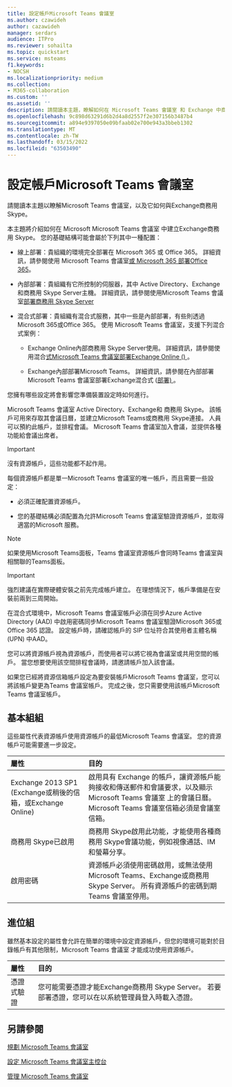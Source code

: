 ```yaml
---
title: 設定帳戶Microsoft Teams 會議室
ms.author: czawideh
author: cazawideh
manager: serdars
audience: ITPro
ms.reviewer: sohailta
ms.topic: quickstart
ms.service: msteams
f1.keywords:
- NOCSH
ms.localizationpriority: medium
ms.collection:
- M365-collaboration
ms.custom: ''
ms.assetid: ''
description: 請閱讀本主題，瞭解如何在 Microsoft Teams 會議室 和 Exchange 中商務用 Skype。
ms.openlocfilehash: 9c898d63291d6b2d4a8d2557f2e307156b3487b4
ms.sourcegitcommit: a894e9397050e09bfaab02e700e943a3bbeb1302
ms.translationtype: MT
ms.contentlocale: zh-TW
ms.lasthandoff: 03/15/2022
ms.locfileid: "63503490"
---
```

# <a name="configure-accounts-for-microsoft-teams-rooms"></a>設定帳戶Microsoft Teams 會議室
 
請閱讀本主題以瞭解Microsoft Teams 會議室，以及它如何與Exchange商務用 Skype。
  
本主題將介紹如何在 Microsoft Microsoft Teams 會議室 中建立Exchange商務用 Skype。 您的基礎結構可能會屬於下列其中一種配置：
  
- 線上部署：貴組織的環境完全部署在 Microsoft 365 或 Office 365。 詳細資訊，請參閱使用 Microsoft Teams 會議室[或 Microsoft 365 部署Office 365](with-office-365.md)。
    
- 內部部署：貴組織有它所控制的伺服器，其中 Active Directory、Exchange和商務用 Skype Server主機。 詳細資訊，請參閱使用Microsoft Teams 會議室[部署商務用 Skype Server](with-skype-for-business-server-2015.md)
    
- 混合式部署：貴組織有混合式服務，其中一些是內部部署，有些則透過Microsoft 365或Office 365。 使用 Microsoft Teams 會議室，支援下列混合式案例：
    
  - Exchange Online內部商務用 Skype Server使用。 詳細資訊，請參閱使用混合[式Microsoft Teams 會議室部署Exchange Online () ](with-exchange-online.md)。
    
  - Exchange內部部署Microsoft Teams。 詳細資訊，請參閱在內部部署Microsoft Teams 會議室部署Exchange混合式 ([部署) ](with-exchange-on-premises.md)。
    
您擁有哪些設定將會影響您準備裝置設定時如何進行。
  
Microsoft Teams 會議室 Active Directory、Exchange和 商務用 Skype。 該帳戶可用來存取其會議日曆，並建立Microsoft Teams或商務用 Skype連接。 人員可以預約此帳戶，並排程會議。 Microsoft Teams 會議室加入會議，並提供各種功能給會議出席者。
  
> [!IMPORTANT]
> 沒有資源帳戶，這些功能都不起作用。 
  
每個資源帳戶都是單一Microsoft Teams 會議室的唯一帳戶，而且需要一些設定：
  
- 必須正確配置資源帳戶。
    
- 您的基礎結構必須配置為允許Microsoft Teams 會議室驗證資源帳戶，並取得適當的Microsoft 服務。

> [!NOTE] 
> 如果使用Microsoft Teams面板，Teams 會議室資源帳戶會同時Teams 會議室與相關聯的Teams面板。
    
> [!IMPORTANT]
> 強烈建議在實際硬體安裝之前先完成帳戶建立。 在理想情況下，帳戶準備是在安裝前兩到三周開始。
> 

在混合式環境中，Microsoft Teams 會議室帳戶必須在同步Azure Active Directory (AAD) 中啟用密碼同步Microsoft Teams 會議室驗證Microsoft 365或Office 365 認證。 設定帳戶時，請確認帳戶的 SIP 位址符合其使用者主體名稱 (UPN) 中AAD。 
  
您可以將資源帳戶視為資源帳戶，而使用者可以將它視為會議室或共用空間的帳戶。 當您想要使用該空間排程會議時，請邀請帳戶加入該會議。
  
如果您已經將資源信箱帳戶設定為要安裝帳戶Microsoft Teams 會議室，您可以將該帳戶變更為Teams 會議室帳戶。 完成之後，您只需要使用該帳戶Microsoft Teams 會議室帳戶。
  
## <a name="basic-configuration"></a>基本組組

這些屬性代表資源帳戶使用資源帳戶的最低Microsoft Teams 會議室。 您的資源帳戶可能需要進一步設定。
  
|**屬性**|**目的**|
|:-----|:-----|
|Exchange 2013 SP1 (Exchange或稍後的信箱，或Exchange Online)   <br/> |啟用具有 Exchange 的帳戶，讓資源帳戶能夠接收和傳送郵件和會議要求，以及顯示 Microsoft Teams 會議室 上的會議日曆。 Microsoft Teams 會議室信箱必須是會議室信箱。  <br/> |
|商務用 Skype已啟用  <br/> |商務用 Skype啟用此功能，才能使用各種商務用 Skype會議功能，例如視像通話、IM 和螢幕分享。  <br/> |
|啟用密碼  <br/> |資源帳戶必須使用密碼啟用，或無法使用 Microsoft Teams、Exchange或商務用 Skype Server。 所有資源帳戶的密碼到期Teams 會議室停用。   <br/> |
   
## <a name="advanced-configuration"></a>進位組

雖然基本設定的屬性會允許在簡單的環境中設定資源帳戶，但您的環境可能對於目錄帳戶有其他限制，Microsoft Teams 會議室 才能成功使用資源帳戶。
  
|**屬性**|**目的**|
|:-----|:-----|
|憑證式驗證  <br/> |您可能需要憑證才能Exchange商務用 Skype Server。 若要部署憑證，您可以在以系統管理員登入時載入憑證。  <br/> |
  
## <a name="see-also"></a>另請參閱

[規劃 Microsoft Teams 會議室](rooms-plan.md)
  
[設定 Microsoft Teams 會議室主控台](console.md)
  
[管理 Microsoft Teams 會議室](rooms-manage.md)
